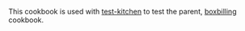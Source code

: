 This cookbook is used with [test-kitchen](http://kitchen.ci/) to test the parent, [boxbilling](https://supermarket.chef.io/cookbooks/boxbilling) cookbook.
